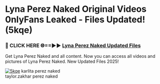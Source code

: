# Lyna Perez Naked Original Videos 0nlyFans Leaked - Files Updated! (5kqe)

<h3>🔴 CLICK HERE 🌐==►► <a href="https://tinyurl.com/up5wt9bj" rel="nofollow">Lyna Perez Naked Updated Files</a></h3>

Get Lyna Perez Naked and all content. Now you can access all videos and pictures of Lyna Perez Naked. New Updated Files 2025!

[![5kqe](https://i.imgur.com/ABiUzMV.gif)](https://tinyurl.com/up5wt9bj)
karlita perez naked<br>
taylor.zakhar perez naked